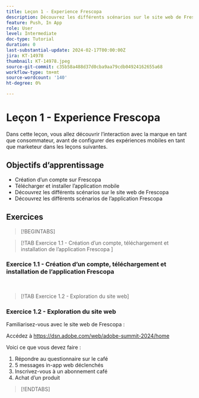 ```yaml
---
title: Leçon 1 - Experience Frescopa
description: Découvrez les différents scénarios sur le site web de Frescopa.
feature: Push, In App
role: User
level: Intermediate
doc-type: Tutorial
duration: 0
last-substantial-update: 2024-02-17T00:00:00Z
jira: KT-14978
thumbnail: KT-14978.jpeg
source-git-commit: c35b58a488d37d0cba9aa79cdb04924162655a68
workflow-type: tm+mt
source-wordcount: '140'
ht-degree: 0%

---
```



# Leçon 1 - Experience Frescopa

Dans cette leçon, vous allez découvrir l’interaction avec la marque en tant que consommateur, avant de configurer des expériences mobiles en tant que marketeur dans les leçons suivantes.

## Objectifs d’apprentissage 

* Création d’un compte sur Frescopa 
* Télécharger et installer l’application mobile 
* Découvrez les différents scénarios sur le site web de Frescopa 
* Découvrez les différents scénarios de l’application Frescopa

## Exercices

>[!BEGINTABS]

>[!TAB Exercice 1.1 - Création d’un compte, téléchargement et installation de l’application Frescopa ]

### Exercice 1.1 - Création d’un compte, téléchargement et installation de l’application Frescopa 


 
>[!TAB Exercice 1.2 - Exploration du site web]

### Exercice 1.2 - Exploration du site web

Familiarisez-vous avec le site web de Frescopa :

Accédez à https://dsn.adobe.com/web/adobe-summit-2024/home

Voici ce que vous devez faire :

1. Répondre au questionnaire sur le café
2. 5 messages in-app web déclenchés 
3. Inscrivez-vous à un abonnement café 
4. Achat d’un produit

>[!ENDTABS]
